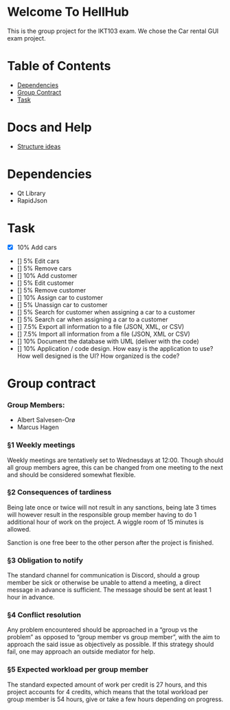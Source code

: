 # Welcome To HellHub
This is the group project for the IKT103 exam. We chose the Car rental GUI exam project.

# Table of Contents
- [Dependencies](#dependencies)
- [Group Contract](#group-contract)
- [Task](#task)

# Docs and Help
- [Structure ideas](https://medium.com/swlh/c-project-structure-for-cmake-67d60135f6f5)

# Dependencies
- Qt Library
- RapidJson

# Task
- [x] 10% Add cars
- [] 5% Edit cars
- [] 5% Remove cars
- [] 10% Add customer
- [] 5% Edit customer
- [] 5% Remove customer
- [] 10% Assign car to customer
- [] 5% Unassign car to customer
- [] 5% Search for customer when assigning a car to a customer
- [] 5% Search car when assigning a car to a customer
- [] 7.5% Export all information to a file (JSON, XML, or CSV)
- [] 7.5% Import all information from a file (JSON, XML or CSV)
- [] 10% Document the database with UML (deliver with the code)
- [] 10% Application / code design. How easy is the application to use? How well designed is the UI? How organized is the code?

# Group contract
### Group Members:
- Albert Salvesen-Orø
- Marcus Hagen

### §1 Weekly meetings
Weekly meetings are tentatively set to Wednesdays at 12:00. Though should all group members agree, this can be changed from one meeting to the next and should be considered somewhat flexible.
### §2 Consequences of tardiness
Being late once or twice will not result in any sanctions, being late 3 times will however result in the responsible group member having to do 1 additional hour of work on the project. A wiggle room of 15 minutes is allowed.

Sanction is one free beer to the other person after the project is finished.
### §3 Obligation to notify
The standard channel for communication is Discord, should a group member be sick or otherwise be unable to attend a meeting, a direct message in advance is sufficient. The message should be sent at least 1 hour in advance.
### §4 Conflict resolution
Any problem encountered should be approached in a “group vs the problem” as opposed to “group member vs group member”, with the aim to approach the said issue as objectively as possible. If this strategy should fail, one may approach an outside mediator for help.
### §5 Expected workload per group member
The standard expected amount of work per credit is 27 hours, and this project accounts for 4 credits, which means that the total workload per group member is 54 hours, give or take a few hours depending on progress.
